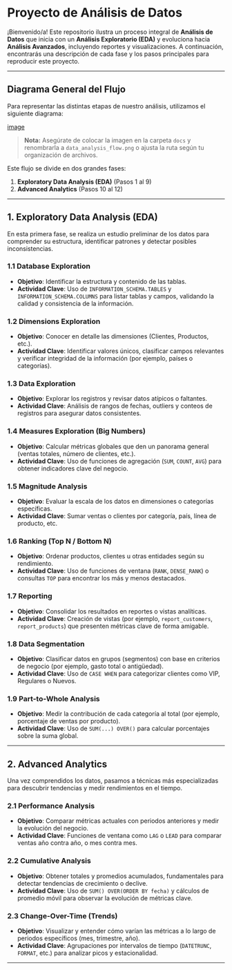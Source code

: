 # Proyecto de Análisis de Datos

¡Bienvenido/a! Este repositorio ilustra un proceso integral de **Análisis de Datos** que inicia con un **Análisis Exploratorio (EDA)** y evoluciona hacia **Análisis Avanzados**, incluyendo reportes y visualizaciones. A continuación, encontrarás una descripción de cada fase y los pasos principales para reproducir este proyecto.

---

## Diagrama General del Flujo

Para representar las distintas etapas de nuestro análisis, utilizamos el siguiente diagrama:

[image](https://github.com/user-attachments/assets/7834ddd9-2274-4ce2-bfb5-0c03a220db56)

> **Nota:** Asegúrate de colocar la imagen en la carpeta `docs` y renombrarla a `data_analysis_flow.png` o ajusta la ruta según tu organización de archivos.

Este flujo se divide en dos grandes fases:

1. **Exploratory Data Analysis (EDA)** (Pasos 1 al 9)  
2. **Advanced Analytics** (Pasos 10 al 12)

---

## 1. Exploratory Data Analysis (EDA)

En esta primera fase, se realiza un estudio preliminar de los datos para comprender su estructura, identificar patrones y detectar posibles inconsistencias.

### 1.1 Database Exploration
- **Objetivo**: Identificar la estructura y contenido de las tablas.
- **Actividad Clave**: Uso de `INFORMATION_SCHEMA.TABLES` y `INFORMATION_SCHEMA.COLUMNS` para listar tablas y campos, validando la calidad y consistencia de la información.

### 1.2 Dimensions Exploration
- **Objetivo**: Conocer en detalle las dimensiones (Clientes, Productos, etc.).
- **Actividad Clave**: Identificar valores únicos, clasificar campos relevantes y verificar integridad de la información (por ejemplo, países o categorías).

### 1.3 Data Exploration
- **Objetivo**: Explorar los registros y revisar datos atípicos o faltantes.
- **Actividad Clave**: Análisis de rangos de fechas, outliers y conteos de registros para asegurar datos consistentes.

### 1.4 Measures Exploration (Big Numbers)
- **Objetivo**: Calcular métricas globales que den un panorama general (ventas totales, número de clientes, etc.).
- **Actividad Clave**: Uso de funciones de agregación (`SUM`, `COUNT`, `AVG`) para obtener indicadores clave del negocio.

### 1.5 Magnitude Analysis
- **Objetivo**: Evaluar la escala de los datos en dimensiones o categorías específicas.
- **Actividad Clave**: Sumar ventas o clientes por categoría, país, línea de producto, etc.

### 1.6 Ranking (Top N / Bottom N)
- **Objetivo**: Ordenar productos, clientes u otras entidades según su rendimiento.
- **Actividad Clave**: Uso de funciones de ventana (`RANK`, `DENSE_RANK`) o consultas `TOP` para encontrar los más y menos destacados.

### 1.7 Reporting
- **Objetivo**: Consolidar los resultados en reportes o vistas analíticas.
- **Actividad Clave**: Creación de vistas (por ejemplo, `report_customers`, `report_products`) que presenten métricas clave de forma amigable.

### 1.8 Data Segmentation
- **Objetivo**: Clasificar datos en grupos (segmentos) con base en criterios de negocio (por ejemplo, gasto total o antigüedad).
- **Actividad Clave**: Uso de `CASE WHEN` para categorizar clientes como VIP, Regulares o Nuevos.

### 1.9 Part-to-Whole Analysis
- **Objetivo**: Medir la contribución de cada categoría al total (por ejemplo, porcentaje de ventas por producto).
- **Actividad Clave**: Uso de `SUM(...) OVER()` para calcular porcentajes sobre la suma global.

---

## 2. Advanced Analytics

Una vez comprendidos los datos, pasamos a técnicas más especializadas para descubrir tendencias y medir rendimientos en el tiempo.

### 2.1 Performance Analysis
- **Objetivo**: Comparar métricas actuales con periodos anteriores y medir la evolución del negocio.
- **Actividad Clave**: Funciones de ventana como `LAG` o `LEAD` para comparar ventas año contra año, o mes contra mes.

### 2.2 Cumulative Analysis
- **Objetivo**: Obtener totales y promedios acumulados, fundamentales para detectar tendencias de crecimiento o declive.
- **Actividad Clave**: Uso de `SUM() OVER(ORDER BY fecha)` y cálculos de promedio móvil para observar la evolución de métricas clave.

### 2.3 Change-Over-Time (Trends)
- **Objetivo**: Visualizar y entender cómo varían las métricas a lo largo de periodos específicos (mes, trimestre, año).
- **Actividad Clave**: Agrupaciones por intervalos de tiempo (`DATETRUNC`, `FORMAT`, etc.) para analizar picos y estacionalidad.

---




